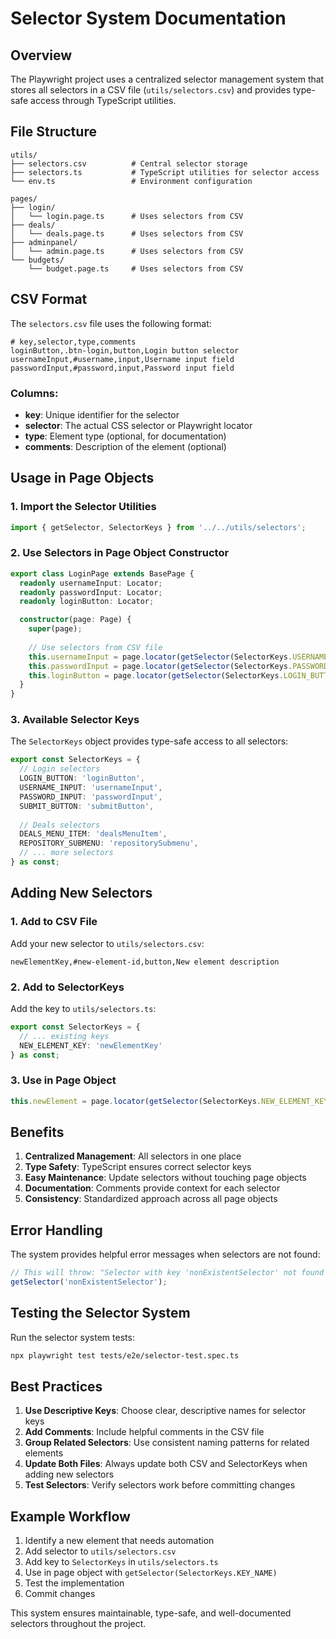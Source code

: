 # Selector System Documentation

## Overview

The Playwright project uses a centralized selector management system that stores all selectors in a CSV file (`utils/selectors.csv`) and provides type-safe access through TypeScript utilities.

## File Structure

```
utils/
├── selectors.csv          # Central selector storage
├── selectors.ts           # TypeScript utilities for selector access
└── env.ts                 # Environment configuration

pages/
├── login/
│   └── login.page.ts      # Uses selectors from CSV
├── deals/
│   └── deals.page.ts      # Uses selectors from CSV
├── adminpanel/
│   └── admin.page.ts      # Uses selectors from CSV
└── budgets/
    └── budget.page.ts     # Uses selectors from CSV
```

## CSV Format

The `selectors.csv` file uses the following format:

```csv
# key,selector,type,comments
loginButton,.btn-login,button,Login button selector
usernameInput,#username,input,Username input field
passwordInput,#password,input,Password input field
```

### Columns:
- **key**: Unique identifier for the selector
- **selector**: The actual CSS selector or Playwright locator
- **type**: Element type (optional, for documentation)
- **comments**: Description of the element (optional)

## Usage in Page Objects

### 1. Import the Selector Utilities

```typescript
import { getSelector, SelectorKeys } from '../../utils/selectors';
```

### 2. Use Selectors in Page Object Constructor

```typescript
export class LoginPage extends BasePage {
  readonly usernameInput: Locator;
  readonly passwordInput: Locator;
  readonly loginButton: Locator;

  constructor(page: Page) {
    super(page);
    
    // Use selectors from CSV file
    this.usernameInput = page.locator(getSelector(SelectorKeys.USERNAME_INPUT));
    this.passwordInput = page.locator(getSelector(SelectorKeys.PASSWORD_INPUT));
    this.loginButton = page.locator(getSelector(SelectorKeys.LOGIN_BUTTON));
  }
}
```

### 3. Available Selector Keys

The `SelectorKeys` object provides type-safe access to all selectors:

```typescript
export const SelectorKeys = {
  // Login selectors
  LOGIN_BUTTON: 'loginButton',
  USERNAME_INPUT: 'usernameInput',
  PASSWORD_INPUT: 'passwordInput',
  SUBMIT_BUTTON: 'submitButton',
  
  // Deals selectors
  DEALS_MENU_ITEM: 'dealsMenuItem',
  REPOSITORY_SUBMENU: 'repositorySubmenu',
  // ... more selectors
} as const;
```

## Adding New Selectors

### 1. Add to CSV File

Add your new selector to `utils/selectors.csv`:

```csv
newElementKey,#new-element-id,button,New element description
```

### 2. Add to SelectorKeys

Add the key to `utils/selectors.ts`:

```typescript
export const SelectorKeys = {
  // ... existing keys
  NEW_ELEMENT_KEY: 'newElementKey'
} as const;
```

### 3. Use in Page Object

```typescript
this.newElement = page.locator(getSelector(SelectorKeys.NEW_ELEMENT_KEY));
```

## Benefits

1. **Centralized Management**: All selectors in one place
2. **Type Safety**: TypeScript ensures correct selector keys
3. **Easy Maintenance**: Update selectors without touching page objects
4. **Documentation**: Comments provide context for each selector
5. **Consistency**: Standardized approach across all page objects

## Error Handling

The system provides helpful error messages when selectors are not found:

```typescript
// This will throw: "Selector with key 'nonExistentSelector' not found in selectors.csv"
getSelector('nonExistentSelector');
```

## Testing the Selector System

Run the selector system tests:

```bash
npx playwright test tests/e2e/selector-test.spec.ts
```

## Best Practices

1. **Use Descriptive Keys**: Choose clear, descriptive names for selector keys
2. **Add Comments**: Include helpful comments in the CSV file
3. **Group Related Selectors**: Use consistent naming patterns for related elements
4. **Update Both Files**: Always update both CSV and SelectorKeys when adding new selectors
5. **Test Selectors**: Verify selectors work before committing changes

## Example Workflow

1. Identify a new element that needs automation
2. Add selector to `utils/selectors.csv`
3. Add key to `SelectorKeys` in `utils/selectors.ts`
4. Use in page object with `getSelector(SelectorKeys.KEY_NAME)`
5. Test the implementation
6. Commit changes

This system ensures maintainable, type-safe, and well-documented selectors throughout the project. 